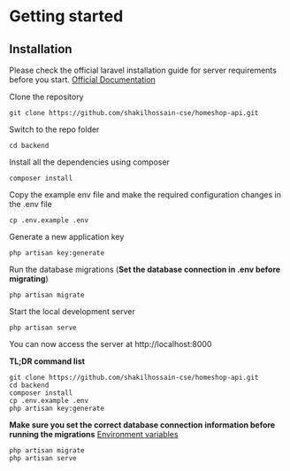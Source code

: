 # Getting started

## Installation

Please check the official laravel installation guide for server requirements before you start. [Official Documentation](https://laravel.com/docs/9.x)


Clone the repository

    git clone https://github.com/shakilhossain-cse/homeshop-api.git

Switch to the repo folder

    cd backend

Install all the dependencies using composer

    composer install

Copy the example env file and make the required configuration changes in the .env file

    cp .env.example .env

Generate a new application key

    php artisan key:generate


Run the database migrations (**Set the database connection in .env before migrating**)

    php artisan migrate

Start the local development server

    php artisan serve

You can now access the server at http://localhost:8000

**TL;DR command list**

    git clone https://github.com/shakilhossain-cse/homeshop-api.git
    cd backend
    composer install
    cp .env.example .env
    php artisan key:generate
    
**Make sure you set the correct database connection information before running the migrations** [Environment variables](#environment-variables)

    php artisan migrate
    php artisan serve


